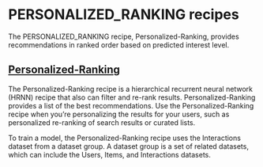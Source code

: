 # PERSONALIZED\_RANKING recipes<a name="personalized-ranking-recipes"></a>

The PERSONALIZED\_RANKING recipe, Personalized\-Ranking, provides recommendations in ranked order based on predicted interest level\.

## [Personalized\-Ranking](native-recipe-search.md)<a name="personalized-ranking-overview"></a>

The Personalized\-Ranking recipe is a hierarchical recurrent neural network \(HRNN\) recipe that also can filter and re\-rank results\. Personalized\-Ranking provides a list of the best recommendations\. Use the Personalized\-Ranking recipe when you’re personalizing the results for your users, such as personalized re\-ranking of search results or curated lists\.

To train a model, the Personalized\-Ranking recipe uses the Interactions dataset from a dataset group\. A dataset group is a set of related datasets, which can include the Users, Items, and Interactions datasets\.